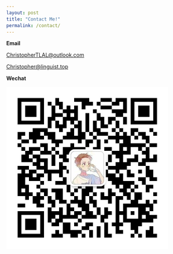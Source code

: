```yaml
---
layout: post
title: "Contact Me!"
permalink: /contact/
---
```


**Email**

ChristopherTLAL@outlook.com

Christopher@linguist.top

**Wechat**

![](/wechat.jpg)
